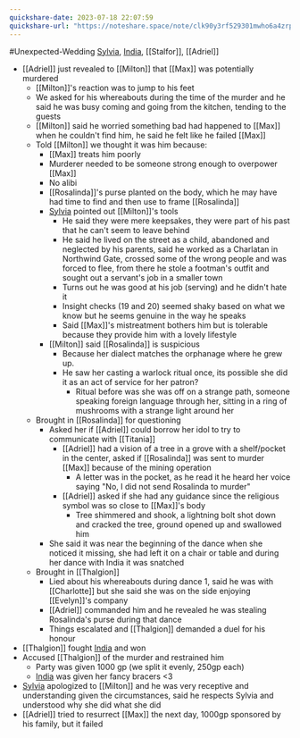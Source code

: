```yaml
---
quickshare-date: 2023-07-18 22:07:59
quickshare-url: "https://noteshare.space/note/clk90y3rf529301mwho6a4zrp#NlU3H5o5zkRq6W0wgK37GCCXUJX+PmKF4TL5Fr0VX0Q"
---
```

#Unexpected-Wedding 
[Sylvia](PCs/Past/Sylvia.md), [India](PCs/Past/India.md), [[Stalfor]], [[Adriel]]

- [[Adriel]] just revealed to [[Milton]] that [[Max]] was potentially murdered
	- [[Milton]]'s reaction was to jump to his feet
	- We asked for his whereabouts during the time of the murder and he said he was busy coming and going from the kitchen, tending to the guests
	- [[Milton]] said he worried something bad had happened to [[Max]] when he couldn't find him, he said he felt like he failed [[Max]]
	- Told [[Milton]] we thought it was him because:
		- [[Max]] treats him poorly
		- Murderer needed to be someone strong enough to overpower [[Max]]
		- No alibi
		- [[Rosalinda]]'s purse planted on the body, which he may have had time to find and then use to frame [[Rosalinda]]
		- [Sylvia](PCs/Past/Sylvia.md) pointed out [[Milton]]'s tools
			- He said they were mere keepsakes, they were part of his past that he can't seem to leave behind
			- He said he lived on the street as a child, abandoned and neglected by his parents, said he worked as a Charlatan in Northwind Gate, crossed some of the wrong people and was forced to flee, from there he stole a footman's outfit and sought out a servant's job in a smaller town
			- Turns out he was good at his job (serving) and he didn't hate it
			- Insight checks (19 and 20) seemed shaky based on what we know but he seems genuine in the way he speaks
			- Said [[Max]]'s mistreatment bothers him but is tolerable because they provide him with a lovely lifestyle
		- [[Milton]] said [[Rosalinda]] is suspicious
			- Because her dialect matches the orphanage where he grew up. 
			- He saw her casting a warlock ritual once, its possible she did it as an act of service for her patron?
				- Ritual before was she was off on a strange path, someone speaking foreign language through her, sitting in a ring of mushrooms with a strange light around her
	- Brought in [[Rosalinda]] for questioning
		- Asked her if [[Adriel]] could borrow her idol to try to communicate with [[Titania]]
			- [[Adriel]] had a vision of a tree in a grove with a shelf/pocket in the center, asked if [[Rosalinda]] was sent to murder [[Max]] because of the mining operation
				- A letter was in the pocket, as he read it he heard her voice saying "No, I did not send Rosalinda to murder"
			- [[Adriel]] asked if she had any guidance since the religious symbol was so close to [[Max]]'s body
				- Tree shimmered and shook, a lightning bolt shot down and cracked the tree, ground opened up and swallowed him
		- She said it was near the beginning of the dance when she noticed it missing, she had left it on a chair or table and during her dance with India it was snatched
	- Brought in [[Thalgion]]
		- Lied about his whereabouts during dance 1, said he was with [[Charlotte]] but she said she was on the side enjoying [[Evelyn]]'s company
		- [[Adriel]] commanded him and he revealed he was stealing Rosalinda's purse during that dance
		- Things escalated and [[Thalgion]] demanded a duel for his honour
- [[Thalgion]] fought [India](PCs/Past/India.md) and won
- Accused [[Thalgion]] of the murder and restrained him
	- Party was given 1000 gp (we split it evenly, 250gp each)
	- [India](PCs/Past/India.md) was given her fancy bracers <3
- [Sylvia](PCs/Past/Sylvia.md) apologized to [[Milton]] and he was very receptive and understanding given the circumstances, said he respects Sylvia and understood why she did what she did
- [[Adriel]] tried to resurrect [[Max]] the next day, 1000gp sponsored by his family, but it failed